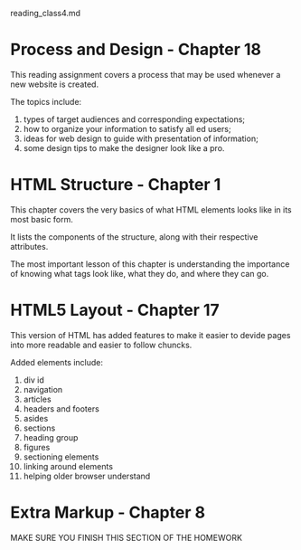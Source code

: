 reading_class4.md
# Process and Design - Chapter 18

This reading assignment covers a process that may be used whenever a new website is created.

The topics include:

1. types of target audiences and corresponding expectations;
2.  how to organize your information to satisfy all ed users;
3.  ideas for web design to guide with presentation of information;
4.  some design tips to make the designer look like a pro.

# HTML Structure - Chapter 1

This chapter covers the very basics of what HTML elements looks like in its most basic form.

It lists the components of the structure, along with their respective attributes.  

The most important lesson of this chapter is understanding the importance of  knowing what tags look like, what they do, and where they can go.

# HTML5 Layout - Chapter 17

This version of HTML has added features to make it easier to devide pages into more readable and easier to follow chuncks.

Added elements include:

1. div id
2. navigation
3. articles
4. headers and footers
5. asides
6. sections
7. heading group
8. figures
9.  sectioning elements
10. linking around elements
11. helping older browser understand

# Extra Markup - Chapter 8

MAKE SURE YOU FINISH THIS SECTION OF THE HOMEWORK